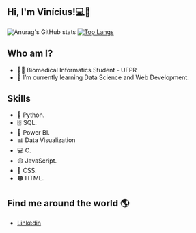 ## Hi, I'm Vinícius!💻👋

![Anurag's GitHub stats](https://github-readme-stats.vercel.app/api?username=vinimari&show_icons=true&theme=dracula)
[![Top Langs](https://github-readme-stats.vercel.app/api/top-langs/?username=vinimari&layout=compact&theme=dracula)](https://github.com/viniamri/github-readme-stats)  



## Who am I?
* 👩‍💻 Biomedical Informatics Student - UFPR
* 🌱 I’m currently learning Data Science and Web Development. 
## Skills 
* 🐍 Python.
* 🗄 SQL.
* 🧮 Power BI.
* 📊 Data Visualization
* 💻 C. 
* 🟡 JavaScript.
* 🔵 CSS. 
* 🟠 HTML.  
## Find me around the world 🌎
* [Linkedin](https://www.linkedin.com/in/viniciusmarinhoti/) 

